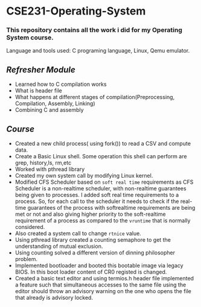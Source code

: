 # CSE231-Operating-System
### This repository contains all the work i did for my Operating System course. 
Language and tools used: C programing language, Linux, Qemu emulator.
## *Refresher Module*
* Learned how to C compilation works
* What is header file
* What happens at different stages of compilation(Preprocessing, Compilation, Assembly, Linking)
* Combining C and assembly

## *Course*
* Created a new child process( using fork()) to read a CSV and compute data.
* Create a Basic Linux shell. Some operation this shell can perform are grep, history,ls, rm,etc
* Worked with pthread library
* Created my own system call by modifying Linux kernel.
* Modified CFS Scheduler based on `soft real time` requirements as CFS Scheduler is a non-realtime scheduler, with non-realtime guarantees being given to processes. I added soft real time requirements to a process. So, for each call to the scheduler it needs to check if the real-time guarantees of the process with softrealtime requirements are being met or not and also giving higher priority to the soft-realtime requirement of a process as compared to the `vruntime` that is normally considered. 
* Also created a system call to change `rtnice` value.
* Using pthread library created a counting semaphore to get the understanding of mutual exclusion.
* Using counting solved a different version of dinning philosopher problem.
* Implemented bootloader and booted this bootable image via legacy BIOS. In this boot loader content of CR0 registed is changed.
* Created a basic text editor and using termios.h header file implemented a feature such that simultaneous accesses to the same file using the editor should throw an advisory warning on the one who opens the file that already is advisory locked.
